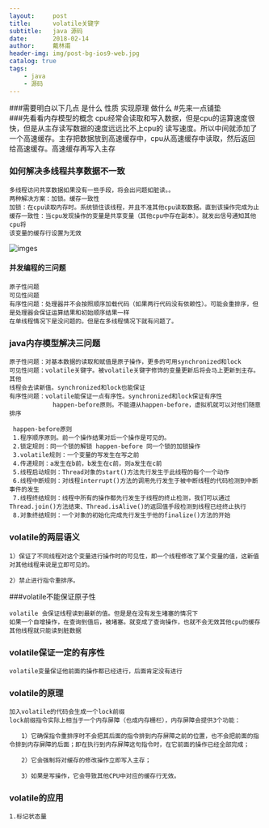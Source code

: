 ```yaml
---
layout:     post
title:      volatile关键字
subtitle:   java 源码
date:       2018-02-14
author:     戴林甫
header-img: img/post-bg-ios9-web.jpg
catalog: true
tags:
    - java
    - 源码
---
```


###需要明白以下几点
    是什么
    性质
    实现原理
    做什么
#先来一点铺垫    
###先看看内存模型的概念
    cpu经常会读取和写入数据，但是cpu的运算速度很快，但是从主存读写数据的速度远远比不上cpu的
    读写速度。所以中间就添加了一个高速缓存。主存把数据放到高速缓存中，cpu从高速缓存中读取，然后返回
    给高速缓存。高速缓存再写入主存
    
### 如何解决多线程共享数据不一致

    多线程访问共享数据如果没有一些手段，将会出问题如脏读。。
    两种解决方案：加锁。缓存一致性
    加锁：在cpu读取内存时。系统锁住该线程，并且不准其他cpu读取数据。直到该操作完成为止
    缓存一致性：当cpu发现操作的变量是共享变量（其他cpu中存在副本）。就发出信号通知其他cpu将
    该变量的缓存行设置为无效
    

![imges](http://www.2cto.com/uploadfile/2013/1226/20131226093944157.png)

#### 并发编程的三问题

    原子性问题
    可见性问题
    有序性问题：处理器并不会按照顺序加载代码（如果两行代码没有依赖性）。可能会重排序，但是处理器会保证运算结果和初始顺序结果一样
    在单线程情况下是没问题的。但是在多线程情况下就有问题了。
    
### java内存模型解决三问题

    原子性问题：对基本数据的读取和赋值是原子操作，更多的可用synchronized和lock
    可见性问题：volatile关键字。被volatile关键字修饰的变量更新后将会马上更新到主存。其他
    线程会去读新值。synchronized和lock也能保证
    有序性问题：volatile能保证一点有序性。synchronized和lock保证有序性
                happen-before原则。不能遵从happen-before，虚拟机就可以对他们随意排序
                
     happen-before原则
     1.程序顺序原则。前一个操作结果对后一个操作是可见的。
     2.锁定规则：同一个锁的解锁 happen-before 同一个锁的加锁操作
     3.volatile规则：一个变量的写发生在写之前
     4.传递规则：a发生在b前，b发生在c前，则a发生在c前
     5.线程启动规则：Thread对象的start()方法先行发生于此线程的每个一个动作
     6.线程中断规则：对线程interrupt()方法的调用先行发生于被中断线程的代码检测到中断事件的发生
     7.线程终结规则：线程中所有的操作都先行发生于线程的终止检测，我们可以通过Thread.join()方法结束、Thread.isAlive()的返回值手段检测到线程已经终止执行
     8.对象终结规则：一个对象的初始化完成先行发生于他的finalize()方法的开始
     
### volatile的两层语义
    1）保证了不同线程对这个变量进行操作时的可见性，即一个线程修改了某个变量的值，这新值对其他线程来说是立即可见的。
      
    2）禁止进行指令重排序。
    
###volatile不能保证原子性

    volatile 会保证线程读到最新的值。但是是在没有发生堵塞的情况下
    如果一个自增操作，在查询到值后，被堵塞。就变成了查询操作，也就不会无效其他cpu的缓存
    其他线程就只能读到脏数据
    
### volatile保证一定的有序性
    volatile变量保证他前面的操作都已经进行，后面肯定没有进行
    
### volatile的原理

    加入volatile的代码会生成一个lock前缀
    lock前缀指令实际上相当于一个内存屏障（也成内存栅栏），内存屏障会提供3个功能：
    
    　　1）它确保指令重排序时不会把其后面的指令排到内存屏障之前的位置，也不会把前面的指令排到内存屏障的后面；即在执行到内存屏障这句指令时，在它前面的操作已经全部完成；
    
    　　2）它会强制将对缓存的修改操作立即写入主存；
    
    　　3）如果是写操作，它会导致其他CPU中对应的缓存行无效。    
    
### volatile的应用
    1.标记状态量
    
    
 
